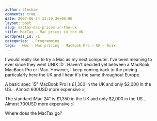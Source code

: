 ```yaml
---
author: steshaw
comments: true
date: 2007-06-24 13:50:26+00:00
layout: post
slug: mactax-mac-prices-in-the-uk
title: MacTax – Mac prices in the UK
wordpress_id: 71
categories: - Programming
tags: - Mac - Mac pricing - MacBook Pro - UK - Unix
---
```


I would really like to try a Mac as my next computer. I've been meaning to ever since they went UNIX :D . Haven't decided yet between a MacBook, MacBook Pro or iMac. However, I keep coming back to the pricing ... particularly here the UK and I hear it's the same throughout Europe.

A basic spec 15" MacBook Pro is £1,300 in the UK and only $2,000 in the US...
Almost 600USD more expensive :(

The standard iMac 24" is £1,350 in the UK and only $2,000 in the US...
Almost 700USD more expensive :(

Where does the MacTax go?
